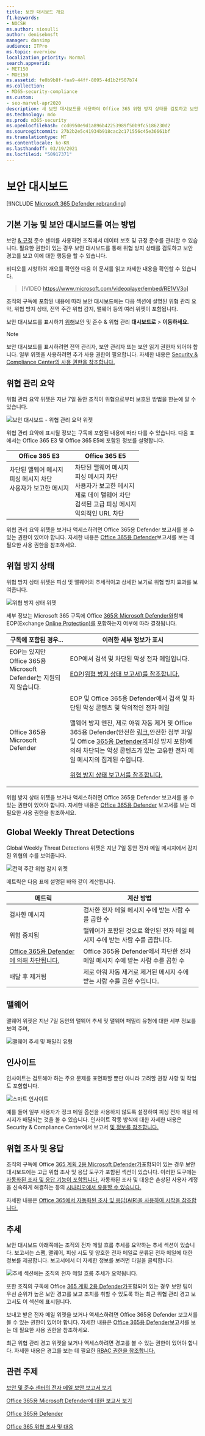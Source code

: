 ```yaml
---
title: 보안 대시보드 개요
f1.keywords:
- NOCSH
ms.author: siosulli
author: denisebmsft
manager: dansimp
audience: ITPro
ms.topic: overview
localization_priority: Normal
search.appverid:
- MET150
- MOE150
ms.assetid: fe0b9b8f-faa9-44ff-8095-4d1b2f507b74
ms.collection:
- M365-security-compliance
ms.custom:
- seo-marvel-apr2020
description: 새 보안 대시보드를 사용하여 Office 365 위협 방지 상태를 검토하고 보안 경고를 보고 이에 대한 행동을 할 수 있습니다.
ms.technology: mdo
ms.prod: m365-security
ms.openlocfilehash: ccd0950e9d1a896b42253989f50b9fc5186230d2
ms.sourcegitcommit: 27b2b2e5c41934b918cac2c171556c45e36661bf
ms.translationtype: MT
ms.contentlocale: ko-KR
ms.lasthandoff: 03/19/2021
ms.locfileid: "50917371"
---
```

# <a name="security-dashboard"></a>보안 대시보드

[!INCLUDE [Microsoft 365 Defender rebranding](../includes/microsoft-defender-for-office.md)]


## <a name="basic-functions-and-how-to-open-security-dashboard"></a>기본 기능 및 보안 대시보드를 여는 방법

보안 [& 규정](../../compliance/microsoft-365-compliance-center.md) 준수 센터를 사용하면 조직에서 데이터 보호 및 규정 준수를 관리할 수 있습니다. 필요한 권한이 있는 경우 보안 대시보드를 통해 위협 방지 상태를 검토하고 보안 경고를 보고 이에 대한 행동을 할 수 있습니다.

비디오를 시청하여 개요를 확인한 다음 이 문서를 읽고 자세한 내용을 확인할 수 있습니다.

> [!VIDEO https://www.microsoft.com/videoplayer/embed/RE1VV3o]

조직의 구독에 포함된 내용에 따라 보안 대시보드에는 다음 섹션에 설명된 위협 관리 요약, 위협 방지 상태, 전역 주간 위협 감지, 맬웨어 등의 여러 위젯이 포함됩니다.

보안 대시보드를 표시하기 [위해](../../compliance/microsoft-365-compliance-center.md)보안 및 준수 & 위협 관리 **대시보드로** \> **이동하세요.**

> [!NOTE]
> 보안 대시보드를 표시하려면 전역 관리자, 보안 관리자 또는 보안 읽기 권한자 되어야 합니다. 일부 위젯을 사용하려면 추가 사용 권한이 필요합니다. 자세한 내용은 [Security & Compliance Center의 사용 권한을 참조합니다.](permissions-in-the-security-and-compliance-center.md)

## <a name="threat-management-summary"></a>위협 관리 요약

위협 관리 요약 위젯은 지난 7일 동안 조직이 위협으로부터 보호된 방법을 한눈에 알 수 있습니다.

![보안 대시보드 - 위협 관리 요약 위젯](../../media/SecDash-ThreatMgmtSummary.png)

위협 관리 요약에 표시될 정보는 구독에 포함된 내용에 따라 다를 수 있습니다. 다음 표에서는 Office 365 E3 및 Office 365 E5에 포함된 정보를 설명합니다.

|Office 365 E3|Office 365 E5|
|---|---|
|차단된 맬웨어 메시지<br>피싱 메시지 차단<br>사용자가 보고한 메시지<br><br><br><br>|차단된 맬웨어 메시지<br>피싱 메시지 차단<br>사용자가 보고한 메시지<br>제로 데이 맬웨어 차단<br>검색된 고급 피싱 메시지<br>악의적인 URL 차단|

위협 관리 요약 위젯을 보거나 액세스하려면 Office 365용 Defender 보고서를 볼 수 있는 권한이 있어야 합니다. 자세한 내용은 [Office 365용 Defender](view-reports-for-atp.md#what-permissions-are-needed-to-view-the-defender-for-office-365-reports)보고서를 보는 데 필요한 사용 권한을 참조하세요.

## <a name="threat-protection-status"></a>위협 방지 상태

위협 방지 상태 위젯은 피싱 및 맬웨어의 추세적이고 상세한 보기로 위협 방지 효과를 보여줍니다.

![위협 방지 상태 위젯](../../media/tpswidget.png)

세부 정보는 Microsoft 365 구독에 Office [365용 Microsoft Defender와](office-365-atp.md)함께 EOP(Exchange [Online Protection)를](exchange-online-protection-overview.md) 포함하는지 여부에 따라 결정됩니다.

|구독에 포함된 경우...|이러한 세부 정보가 표시|
|---|---|
|EOP는 있지만 Office 365용 Microsoft Defender는 지원되지 않습니다.|EOP에서 검색 및 차단된 악성 전자 메일입니다.<p> [EOP(위협 방지 상태 보고서)를 참조합니다.](view-email-security-reports.md#threat-protection-status-report)|
|Office 365용 Microsoft Defender|EOP 및 Office 365용 Defender에서 검색 및 차단된 악성 콘텐츠 및 악의적인 전자 메일 <p> 맬웨어 방지 엔진, 제로 아워 자동 제거 및 [](zero-hour-auto-purge.md)Office 365용 Defender(안전한 [링크,](atp-safe-links.md)안전한 첨부 파일 [](atp-safe-attachments.md)및 Office [365용 Defender의](set-up-anti-phishing-policies.md#exclusive-settings-in-anti-phishing-policies-in-microsoft-defender-for-office-365)피싱 방지 포함)에 의해 차단되는 악성 콘텐츠가 있는 고유한 전자 메일 메시지의 집계된 수입니다. <p> [위협 방지 상태 보고서를 참조합니다.](view-reports-for-atp.md#threat-protection-status-report)|

위협 방지 상태 위젯을 보거나 액세스하려면 Office 365용 Defender 보고서를 볼 수 있는 권한이 있어야 합니다. 자세한 내용은 [Office 365용 Defender](view-reports-for-atp.md#what-permissions-are-needed-to-view-the-defender-for-office-365-reports) 보고서를 보는 데 필요한 사용 권한을 참조하세요.

## <a name="global-weekly-threat-detections"></a>Global Weekly Threat Detections

Global Weekly Threat Detections 위젯은 지난 7일 동안 전자 메일 메시지에서 감지된 위협의 수를 보여줍니다.

![전역 주간 위협 감지 위젯](../../media/globalweeklythreatdetections.png)

메트릭은 다음 표에 설명된 바와 같이 계산됩니다.

|메트릭|계산 방법|
|---|---|
|검사한 메시지|검사한 전자 메일 메시지 수에 받는 사람 수를 곱한 수|
|위협 중지됨|맬웨어가 포함된 것으로 확인된 전자 메일 메시지 수에 받는 사람 수를 곱합니다.|
|[Office 365용 Defender에 의해 차단됩니다.](office-365-atp.md)|Office 365용 Defender에서 차단한 전자 메일 메시지 수에 받는 사람 수를 곱한 수|
|배달 후 제거됨|제로 아워 [](zero-hour-auto-purge.md) 자동 제거로 제거된 메시지 수에 받는 사람 수를 곱한 수입니다.|

## <a name="malware"></a>맬웨어

맬웨어 위젯은 지난 7일 동안의 맬웨어 추세 및 맬웨어 패밀리 유형에 대한 세부 정보를 보여 주며,

![맬웨어 추세 및 패밀리 유형](../../media/malwarewidgetatpe5.png)

## <a name="insights"></a>인사이트

인사이트는 검토해야 하는 주요 문제를 표면화할 뿐만 아니라 고려할 권장 사항 및 작업도 포함합니다.

![스마트 인사이트](../../media/smartinsights.png)

예를 들어 일부 사용자가 정크 메일 옵션을 사용하지 않도록 설정하여 피싱 전자 메일 메시지가 배달되는 것을 볼 수 있습니다. 인사이트 작동 방식에 대한 자세한 내용은 Security & Compliance Center에서 보고서 [및 정보를 참조합니다.](reports-and-insights-in-security-and-compliance.md)

## <a name="threat-investigation-and-response"></a>위협 조사 및 응답

조직의 구독에 Office  [365 계획 2용 Microsoft Defender가](office-365-ti.md)포함되어 있는 경우 보안 대시보드에는 고급 위협 조사 및 응답 도구가 포함된 섹션이 있습니다. 이러한 도구에는 [자동화된 조사 및 응답 기능이 포함됩니다.](automated-investigation-response-office.md) 자동화된 조사 및 대응은 손상된 사용자 계정을 신속하게 해결하는 등의 [시나리오에서 유용할 수 있습니다.](address-compromised-users-quickly.md)

자세한 내용은 [Office 365에서 자동화된 조사 및 응답(AIR)을 사용하여 시작을 참조합니다.](office-365-air.md)

## <a name="trends"></a>추세

보안 대시보드 아래쪽에는 조직의  전자 메일 흐름 추세를 요약하는 추세 섹션이 있습니다. 보고서는 스팸, 맬웨어, 피싱 시도 및 양호한 전자 메일로 분류된 전자 메일에 대한 정보를 제공합니다. 보고서에서 더 자세한 정보를 보려면 타일을 클릭합니다.

![추세 섹션에는 조직의 전자 메일 흐름 추세가 요약됩니다.](../../media/trends.png)

또한 조직의 구독에 Office [365 계획 2용 Defender가](office-365-ti.md)포함되어  있는 경우 보안 팀이 우선 순위가 높은 보안 경고를 보고 조치를 취할 수 있도록 하는 최근 위협 관리 경고 보고서도 이 섹션에 표시됩니다.

보내고 받은 전자 메일 위젯을 보거나 액세스하려면 Office 365용 Defender 보고서를 볼 수 있는 권한이 있어야 합니다. 자세한 내용은 [Office 365용 Defender](view-reports-for-atp.md#what-permissions-are-needed-to-view-the-defender-for-office-365-reports)보고서를 보는 데 필요한 사용 권한을 참조하세요.

최근 위협 관리 경고 위젯을 보거나 액세스하려면 경고를 볼 수 있는 권한이 있어야 합니다. 자세한 내용은 경고를 보는 데 필요한 [RBAC 권한을 참조합니다.](../../compliance/alert-policies.md#rbac-permissions-required-to-view-alerts)

## <a name="related-topics"></a>관련 주제

[보안 및 준수 센터의 전자 메일 보안 보고서 보기](view-email-security-reports.md)

[Office 365용 Microsoft Defender에 대한 보고서 보기](view-reports-for-atp.md)

[Office 365용 Defender](office-365-atp.md)

[Office 365 위협 조사 및 대응](office-365-ti.md)